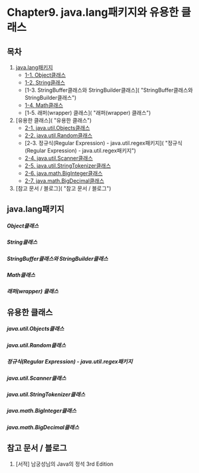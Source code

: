 # Chapter9. java.lang패키지와 유용한 클래스

## 목차
  1. [java.lang패키지]( "java.lang패키지")
	 - [1-1. Object클래스](  "Object클래스")
	 - [1-2. String클래스](  "String클래스")
	 - [1-3. StringBuffer클래스와 StringBuilder클래스](  "StringBuffer클래스와 StringBuilder클래스")
	 - [1-4. Math클래스](  "Math클래스")
	 - [1-5. 래퍼(wrapper) 클래스](  "래퍼(wrapper) 클래스")
  2. [유용한 클래스]( "유용한 클래스")
	 - [2-1. java.util.Objects클래스](  "java.util.Objects클래스")
	 - [2-2. java.util.Random클래스](  "java.util.Random클래스")
	 - [2-3. 정규식(Regular Expression) - java.util.regex패키지](  "정규식(Regular Expression) - java.util.regex패키지")
	 - [2-4. java.util.Scanner클래스](  "java.util.Scanner클래스")
	 - [2-5. java.util.StringTokenizer클래스](  "java.util.StringTokenizer클래스")
	 - [2-6. java.math.BigInteger클래스](  "java.math.BigInteger클래스")
	 - [2-7. java.math.BigDecimal클래스](  "java.math.BigDecimal클래스")
  3. [참고 문서 / 블로그]( "참고 문서 / 블로그")

## java.lang패키지

##### Object클래스

##### String클래스

##### StringBuffer클래스와 StringBuilder클래스

##### Math클래스

##### 래퍼(wrapper) 클래스

## 유용한 클래스

##### java.util.Objects클래스 

##### java.util.Random클래스

##### 정규식(Regular Expression) - java.util.regex패키지

##### java.util.Scanner클래스

##### java.util.StringTokenizer클래스

##### java.math.BigInteger클래스

##### java.math.BigDecimal클래스

## 참고 문서 / 블로그
1. [서적] 남궁성님의 Java의 정석 3rd Edition
